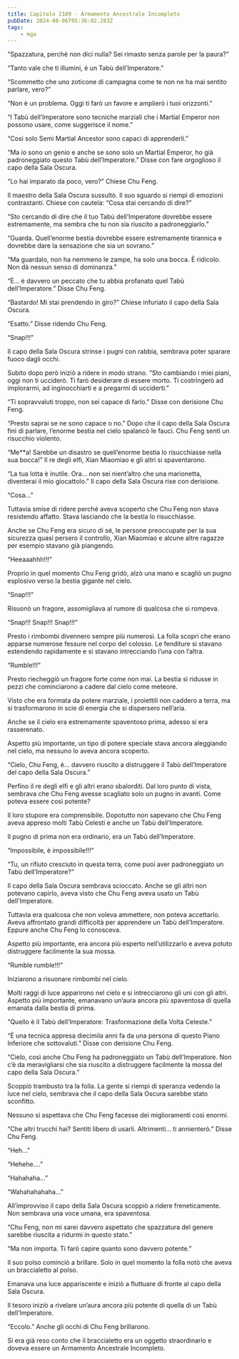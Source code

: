 ```yaml
---
title: Capitolo 2109 - Armamento Ancestrale Incompleto
pubDate: 2024-08-06T05:36:02.283Z
tags:
    - mga
---
```



“Spazzatura, perché non dici nulla? Sei rimasto senza parole per la paura?”

“Tanto vale che ti illumini, è un Tabù dell’Imperatore.”

“Scommetto che uno zoticone di campagna come te non ne ha mai sentito parlare, vero?”

“Non è un problema. Oggi ti farò un favore e amplierò i tuoi orizzonti.”

“I Tabù dell’Imperatore sono tecniche marziali che i Martial Emperor non possono usare, come suggerisce il nome.”

“Così solo Semi Martial Ancestor sono capaci di apprenderli.”

“Ma io sono un genio e anche se sono solo un Martial Emperor, ho già padroneggiato questo Tabù dell’Imperatore.” Disse con fare orgoglioso il capo della Sala Oscura.

“Lo hai imparato da poco, vero?” Chiese Chu Feng.

Il maestro della Sala Oscura sussultò. Il suo sguardo si riempì di emozioni contrastanti. Chiese con cautela: “Cosa stai cercando di dire?”

“Sto cercando di dire che il tuo Tabù dell’Imperatore dovrebbe essere estremamente, ma sembra che tu non sia riuscito a padroneggiarlo.”

“Guarda. Quell’enorme bestia dovrebbe essere estremamente tirannica e dovrebbe dare la sensazione che sia un sovrano.”

“Ma guardalo, non ha nemmeno le zampe, ha solo una bocca. È ridicolo. Non dà nessun senso di dominanza.”

“È… è davvero un peccato che tu abbia profanato quel Tabù dell’Imperatore.” Disse Chu Feng.

“Bastardo! Mi stai prendendo in giro?” Chiese infuriato il capo della Sala Oscura.

“Esatto.” Disse ridendo Chu Feng.

“Snap!!!”

Il capo della Sala Oscura strinse i pugni con rabbia, sembrava poter sparare fuoco dagli occhi.

Subito dopo però iniziò a ridere in modo strano. “Sto cambiando i miei piani, oggi non ti ucciderò. Ti farò desiderare di essere morto. Ti costringerò ad implorarmi, ad inginocchiarti e a pregarmi di ucciderti.”

“Ti sopravvaluti troppo, non sei capace di farlo.” Disse con derisione Chu Feng.

“Presto saprai se ne sono capace o no.” Dopo che il capo della Sala Oscura finì di parlare, l’enorme bestia nel cielo spalancò le fauci. Chu Feng sentì un risucchio violento.

“Me**a! Sarebbe un disastro se quell’enorme bestia lo risucchiasse nella sua bocca!” Il re degli elfi, Xian Miaomiao e gli altri si spaventarono.

“La tua lotta è inutile. Ora… non sei nient’altro che una marionetta, diventerai il mio giocattolo.” Il capo della Sala Oscura rise con derisione.

“Cosa…”

Tuttavia smise di ridere perché aveva scoperto che Chu Feng non stava resistendo affatto. Stava lasciando che la bestia lo risucchiasse.

Anche se Chu Feng era sicuro di sé, le persone preoccupate per la sua sicurezza quasi persero il controllo, Xian Miaomiao e alcune altre ragazze per esempio stavano già piangendo.

“Heeaaahhh!!!”

Proprio in quel momento Chu Feng gridò, alzò una mano e scagliò un pugno esplosivo verso la bestia gigante nel cielo.

“Snap!!!”

Risuonò un fragore, assomigliava al rumore di qualcosa che si rompeva.

“Snap!!! Snap!!! Snap!!!”

Presto i rimbombi divennero sempre più numerosi. La folla scoprì che erano apparse numerose fessure nel corpo del colosso. Le fenditure si stavano estendendo rapidamente e si stavano intrecciando l’una con l’altra.

“Rumble!!!”

Presto riecheggiò un fragore forte come non mai.
La bestia si ridusse in pezzi che cominciarono a cadere dal cielo come meteore.

Visto che era formata da potere marziale, i proiettili non caddero a terra, ma si trasformarono in scie di energia che si dispersero nell’aria.

Anche se il cielo era estremamente spaventoso prima, adesso si era rasserenato.

Aspetto più importante, un tipo di potere speciale stava ancora aleggiando nel cielo, ma nessuno lo aveva ancora scoperto.

“Cielo, Chu Feng, è… davvero riuscito a distruggere il Tabù dell’Imperatore del capo della Sala Oscura.”

Perfino il re degli elfi e gli altri erano sbalorditi. Dal loro punto di vista, sembrava che Chu Feng avesse scagliato solo un pugno in avanti. Come poteva essere così potente?

Il loro stupore era comprensibile. Dopotutto non sapevano che Chu Feng aveva appreso molti Tabù Celesti e anche un Tabù dell’Imperatore.

Il pugno di prima non era ordinario, era un Tabù dell’Imperatore.

“Impossibile, è impossibile!!!”

“Tu, un rifiuto cresciuto in questa terra, come puoi aver padroneggiato un Tabù dell’Imperatore?”

Il capo della Sala Oscura sembrava scioccato. Anche se gli altri non potevano capirlo, aveva visto che Chu Feng aveva usato un Tabù dell’Imperatore.

Tuttavia era qualcosa che non voleva ammettere, non poteva accettarlo. Aveva affrontato grandi difficoltà per apprendere un Tabù dell’Imperatore. Eppure anche Chu Feng lo conosceva.

Aspetto più importante, era ancora più esperto nell’utilizzarlo e aveva potuto distruggere facilmente la sua mossa.

“Rumble rumble!!!”

Iniziarono a risuonare rimbombi nel cielo.

Molti raggi di luce apparirono nel cielo e si intrecciarono gli uni con gli altri. Aspetto più importante, emanavano un’aura ancora più spaventosa di quella emanata dalla bestia di prima.

“Quello è il Tabù dell’Imperatore: Trasformazione della Volta Celeste.”

“È una tecnica appresa diecimila anni fa da una persona di questo Piano Inferiore che sottovaluti.” Disse con derisione Chu Feng.

“Cielo, così anche Chu Feng ha padroneggiato un Tabù dell’Imperatore. Non c’è da meravigliarsi che sia riuscito a distruggere facilmente la mossa del capo della Sala Oscura.”

Scoppiò trambusto tra la folla. La gente si riempì di speranza vedendo la luce nel cielo, sembrava che il capo della Sala Oscura sarebbe stato sconfitto.

Nessuno si aspettava che Chu Feng facesse dei miglioramenti così enormi.

“Che altri trucchi hai? Sentiti libero di usarli. Altrimenti… ti annienterò.” Disse Chu Feng.

“Heh…”

“Hehehe….”

“Hahahaha…”

“Wahahahahaha…”

All’improvviso il capo della Sala Oscura scoppiò a ridere freneticamente. Non sembrava una voce umana, era spaventosa.

“Chu Feng, non mi sarei davvero aspettato che spazzatura del genere sarebbe riuscita a ridurmi in questo stato.”

“Ma non importa. Ti farò capire quanto sono davvero potente.”

Il suo polso cominciò a brillare. Solo in quel momento la folla notò che aveva un braccialetto al polso.

Emanava una luce appariscente e iniziò a fluttuare di fronte al capo della Sala Oscura.

Il tesoro iniziò a rivelare un’aura ancora più potente di quella di un Tabù dell’Imperatore.

“Eccolo.” Anche gli occhi di Chu Feng brillarono.

Si era già reso conto che il braccialetto era un oggetto straordinario e doveva essere un Armamento Ancestrale Incompleto.


